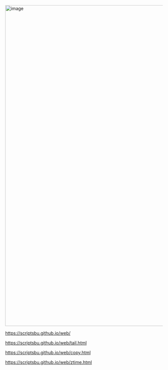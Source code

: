 <img width="1024" height="1024" alt="image" src="https://github.com/user-attachments/assets/215b485d-f05d-442e-9a8c-60911ec9dbb6" />




https://scriptsbu.github.io/web/

https://scriptsbu.github.io/web/tail.html

https://scriptsbu.github.io/web/copy.html

https://scriptsbu.github.io/web/ztime.html
